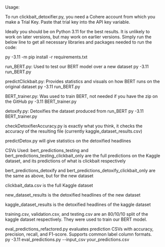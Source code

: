 Usage:

To run clickbait_detoxifier.py, you need a Cohere account from which you make a Trial Key. Paste that trial key into the API key variable.

Ideally you should be on Python 3.11 for the best results. It is unlikely to work on later versions, but may work on earlier versions.
Simply run the below line to get all necessary libraries and packages needed to run the code:

py -3.11 -m pip install -r requirements.txt


run_BERT.py: Used to test our BERT model over a new dataset
py -3.11 run_BERT.py

predictClickbait.py: Provides statistics and visuals on how BERT runs on the original dataset
py -3.11 run_BERT.py

BERT_trainer.py: Was used to train BERT, not needed if you have the zip on the GitHub
py -3.11 BERT_trainer.py

detoxify.py: Detoxifies the dataset produced from run_BERT
py -3.11 BERT_trainer.py

checkDetoxifierAccuracy.py is exactly what you think, it checks the accuracy of the resulting file (currently kaggle_dataset_results.csv)

predictDetox.py will give statistics on the detoxified headlines

CSVs Used:
bert_predictions_testing and bert_predictions_testing_clickbait_only are the full predictions on the Kaggle dataset, and its predictions of what is clickbait respectively

bert_predictions_detoxify and bert_predictions_detoxify_clickbait_only are the same as above, but for the new dataset

clickbait_data.csv is the full Kaggle dataset

new_dataset_results is the detoxified headlines of the new dataset

kaggle_dataset_results is the detoxified headlines of the kaggle dataset

training.csv, validation.csv, and testing.csv are an 80/10/10 split of the kaggle dataset respectively. They were used to train our BERT model.

eval_predictions_refactored.py evaluates prediction CSVs with accuracy, precision, recall, and F1-score. Supports common label column formats.  
py -3.11 eval_predictions.py --input_csv your_predictions.csv

